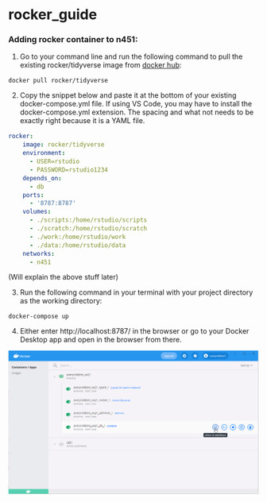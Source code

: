 # rocker_guide

### Adding rocker container to n451:

1. Go to your command line and run the following command to pull the existing rocker/tidyverse image from [docker hub](https://hub.docker.com/r/rocker/tidyverse): 

```
docker pull rocker/tidyverse
```

2. Copy the snippet below and paste it at the bottom of your existing docker-compose.yml file. If using VS Code, you may have to install the docker-compose.yml extension. The spacing and what not needs to be exactly right because it is a YAML file.

```yml
rocker:
    image: rocker/tidyverse
    environment: 
      - USER=rstudio
      - PASSWORD=rstudio1234
    depends_on: 
      - db
    ports: 
      - '8787:8787'
    volumes:
      - ./scripts:/home/rstudio/scripts
      - ./scratch:/home/rstudio/scratch
      - ./work:/home/rstudio/work
      - ./data:/home/rstudio/data
    networks: 
      - n451
```
(Will explain the above stuff later)


3. Run the following command in your terminal with your project directory as the working directory: 

```
docker-compose up
```

4. Either enter http://localhost:8787/ in the browser or go to your Docker Desktop app and open in the browser from there.

![](images/docker_screenshot.png)
